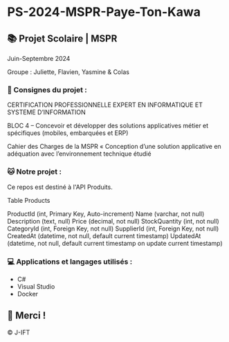 # PS-2024-MSPR-Paye-Ton-Kawa

## 📚 Projet Scolaire | MSPR

Juin-Septembre 2024

Groupe : Juliette, Flavien, Yasmine & Colas

### 📌 Consignes du projet : 

CERTIFICATION PROFESSIONNELLE EXPERT EN INFORMATIQUE ET SYSTEME D’INFORMATION

BLOC 4 – Concevoir et développer des solutions applicatives métier et spécifiques (mobiles, embarquées et ERP)

Cahier des Charges de la MSPR « Conception d’une solution applicative en adéquation avec l’environnement technique étudié


### 🐱 Notre projet :

Ce repos est destiné à l'API Produits.

Table Products

ProductId (int, Primary Key, Auto-increment)
Name (varchar, not null)
Description (text, null)
Price (decimal, not null)
StockQuantity (int, not null)
CategoryId (int, Foreign Key, not null)
SupplierId (int, Foreign Key, not null)
CreatedAt (datetime, not null, default current timestamp)
UpdatedAt (datetime, not null, default current timestamp on update current timestamp)


### 💻 Applications et langages utilisés :

- C#
- Visual Studio
- Docker

## 🌸 Merci !
© J-IFT
